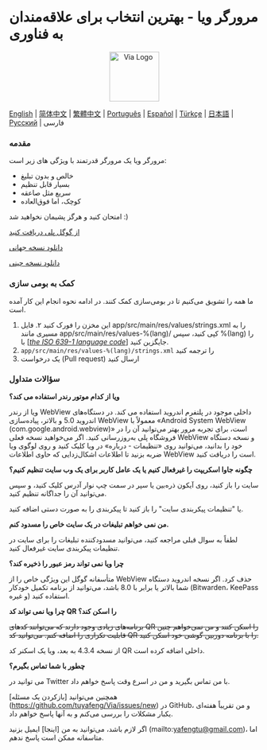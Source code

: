 # مرورگر ویا - بهترین انتخاب برای علاقه‌مندان به فناوری

<div align="center"><img src="http://viayoo.com/en/images/logo.png" alt="Via Logo" height="100"/></div>

[English](./README.md) | [简体中文](./README_zh_CN.md) | [繁體中文](./README_zh_TW.md) | [Português](./README_pt_BR.md) | [Español](./README_es_ES.md) | [Türkçe](./README_tr_TR.md) | [日本語](./README_ja_JP.md) | [Русский](./README_ru_RU.md) | فارسی

### مقدمه

مرورگر ویا یک مرورگر قدرتمند با ویژگی های زیر است:

- خالص و بدون تبلیغ
- بسیار قابل تنظیم
- سریع مثل صاعقه
- کوچک، اما فوق‌العاده

امتحان کنید و هرگز پشیمان نخواهید شد :)

[از گوگل پلی دریافت کنید](https://play.google.com/store/apps/details?id=mark.via.gp)

[دانلود نسخه جهانی](https://res.viayoo.com/v1/via-release.apk)

[دانلود نسخه چینی](https://res.viayoo.com/v1/via-release-cn.apk)

### کمک به بومی سازی

ما همه را تشویق می‌کنیم تا در بومی‌سازی کمک کنند. در ادامه نحوه انجام این کار آمده است.

1. این مخزن را فورک کنید
۲. فایل app/src/main/res/values/strings.xml را به مسیری مانند app/src/main/res/values-%(lang)/ کپی کنید، سپس %(lang) را با [[*the ISO 639-1 language code*]](http://www.loc.gov/standards/iso639-2/php/code_list.php) جایگزین کنید.
3. `app/src/main/res/values-%(lang)/strings.xml` را ترجمه کنید
4. یک درخواست (Pull request) ارسال کنید

### سؤالات متداول

**ویا از کدام موتور رندر استفاده می کند؟**

ویا از رندر WebView داخلی موجود در پلتفرم اندروید استفاده می کند. در دستگاه‌های اندروید 5.0 و بالاتر، پیاده‌سازی WebView معمولاً با «Android System WebView (com.google.android.webview)» است، برای تجربه مرور بهتر می‌توانید آن را در فروشگاه پلی به‌روزرسانی کنید. اگر می‌خواهید نسخه فعلی WebView و نسخه دستگاه خود را بدانید، می‌توانید روی «تنظیمات - درباره» در ویا کلیک کنید و روی لوگوی ویا ضربه بزنید تا اطلاعات اشکال‌زدایی که حاوی اطلاعات WebView است را دریافت کنید.

**چگونه جاوا اسکریپت را غیرفعال کنیم یا یک عامل کاربر برای یک وب سایت تنظیم کنیم؟**

سایت را باز کنید، روی آیکون ذره‌بین یا سپر در سمت چپ نوار آدرس کلیک کنید، و سپس می‌توانید آن را جداگانه تنظیم کنید.

یا "تنظیمات پیکربندی سایت" را باز کنید تا پیکربندی را به صورت دستی اضافه کنید.

**من نمی خواهم تبلیغات در یک سایت خاص را مسدود کنم.**

لطفاً به سوال قبلی مراجعه کنید، می‌توانید مسدودکننده تبلیغات را برای سایت در تنظیمات پیکربندی سایت غیرفعال کنید.

**چرا ویا نمی تواند رمز عبور را ذخیره کند؟**

متأسفانه گوگل این ویژگی خاص را از WebView حذف کرد. اگر نسخه اندروید دستگاه شما بالاتر یا برابر با 8.0 باشد، می‌توانید از برنامه تکمیل خودکار (Bitwarden، KeePass و غیره) استفاده کنید.

**چرا ویا نمی تواند کد QR را اسکن کند؟**

~~برنامه‌های زیادی وجود دارند که می‌توانند کدهای QR را اسکن کنند و من نمی‌خواهم چنین قابلیت تکراری را اضافه کنم. می‌توانید کد QR را با برنامه دوربین گوشی خود اسکن کنید.~~

از نسخه 4.3.4 به بعد، ویا یک اسکنر کد QR داخلی اضافه کرده است.

**چطور با شما تماس بگیرم؟**

می توانید در Twitter با من تماس بگیرید و من در اسرع وقت پاسخ خواهم داد.

همچنین می‌توانید [بازکردن یک مسئله] (https://github.com/tuyafeng/Via/issues/new) در GitHub، و من تقریباً هفته‌ای یکبار مشکلات را بررسی می‌کنم و به آنها پاسخ خواهم داد.

اگر لازم باشد، می‌توانید به من [اینجا] ایمیل بزنید (mailto:yafengtu@gmail.com)، اما متاسفانه ممکن است پاسخ ندهم.


